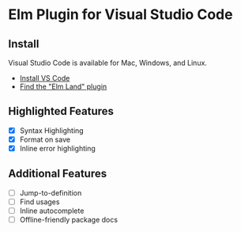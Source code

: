 # Elm Plugin for Visual Studio Code

## Install

Visual Studio Code is available for Mac, Windows, and Linux.

- [Install VS Code](https://code.visualstudio.com/)
- [Find the "Elm Land" plugin](https://code.visualstudio.com/docs/editor/extension-marketplace#_install-an-extension)

## Highlighted Features

- [x] Syntax Highlighting
- [x] Format on save
- [x] Inline error highlighting

## Additional Features

- [ ] Jump-to-definition
- [ ] Find usages
- [ ] Inline autocomplete
- [ ] Offline-friendly package docs
